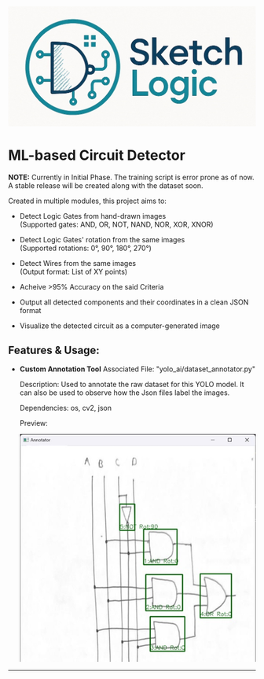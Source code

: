 ![SketchLogic Preview](assets/social-preview.jpg)

# ML-based Circuit Detector

**NOTE:** Currently in Initial Phase. The training script is error prone as of now. A stable release will be created along with the dataset soon.

Created in multiple modules, this project aims to:

- Detect Logic Gates from hand-drawn images  
  (Supported gates: AND, OR, NOT, NAND, NOR, XOR, XNOR)

- Detect Logic Gates' rotation from the same images  
  (Supported rotations: 0°, 90°, 180°, 270°)

- Detect Wires from the same images  
  (Output format: List of XY points)

- Acheive >95% Accuracy on the said Criteria

- Output all detected components and their coordinates in a clean JSON format

- Visualize the detected circuit as a computer-generated image

## Features & Usage:

- **Custom Annotation Tool**
  Associated File: "yolo_ai/dataset_annotator.py"

  Description: Used to annotate the raw dataset for this YOLO model. It can also 
              be used to observe how the Json files label the images.

  Dependencies: os, cv2, json

  Preview: 
  
  ![Annotator Preview](assets/annotator-preview.jpg)

---
